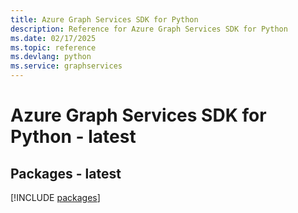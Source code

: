 ```yaml
---
title: Azure Graph Services SDK for Python
description: Reference for Azure Graph Services SDK for Python
ms.date: 02/17/2025
ms.topic: reference
ms.devlang: python
ms.service: graphservices
---
```

# Azure Graph Services SDK for Python - latest
## Packages - latest
[!INCLUDE [packages](graph-services-index.md)]